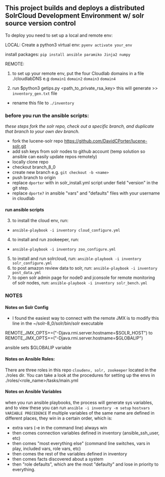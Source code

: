 ## This project builds and deploys a distributed SolrCloud Development Environment w/ solr source version control

To deploy you need to set up a local and remote env:

LOCAL:
Create a python3 virtual env:
`pyenv activate your_env`

install packages:
`pip install ansible paramiko Jinja2 numpy`


REMOTE:
1) to set up your remote env, put the four Cloudlab domains in a file ./cloudlabDNS e.g
`domain1`
`domain2`
`domain3`
`domain4`

2) run $python3 getips.py <cloudlab username> <cloudlabDNS filename> <path_to_private_rsa_key>
this will generate >> `inventory_gen.txt` file
- rename this file to `./inventory`

### before you run the ansible scripts:
<em> these steps fork the solr repo, check out a specific branch, and duplicate that branch to your own dev branch. </em>
- fork the lucene-solr repo https://github.com/DavidCPorter/lucene-solr.git
- add ssh keys from solr nodes to github account (temp solution so ansible can easily update repos remotely)
- locally clone repo
- checkout branch_8_0
- create new branch <name> e.g. `git checkout -b <name>`
- push <name> branch to origin
- replace `dporter` with <name> in solr_install.yml script under field "version" in the git step.
- replace `dporte7` in ansible "vars" and "defaults" files with your username in cloudlab

#### run ansible scripts
3) to install the cloud env, run:
- `ansible-playbook -i inventory cloud_configure.yml`
4) to install and run zookeeper, run:
- `ansible-playbook -i inventory zoo_configure.yml`
5) to install and run solrcloud, run:
`ansible-playbook -i inventory solr_configure.yml`
6) to post amazon review data to solr, run:
`ansible-playbook -i inventory post_data.yml`
7) to open solr admin page for node0 and jconsole for remote monitoring of solr nodes, run:
`ansible-playbook -i inventory solr_bench.yml`



### NOTES
#### Notes on Solr Config
- I found the easiest way to connect with the remote JMX is to modify this line in the ~/solr-8_0/solr/bin/solr executable

REMOTE_JMX_OPTS+=("-Djava.rmi.server.hostname=$SOLR_HOST")
to
REMOTE_JMX_OPTS+=("-Djava.rmi.server.hostname=$GLOBALIP")

ansible sets $GLOBALIP variable


#### Notes on Ansible Roles:
There are three roles in this repo `cloudenv, solr, zookeeper` located in the ./roles dir. You can take a look at the procedures for setting up the envs in ./roles/<role_name>/tasks/main.yml

#### Notes on Ansible Variables
when you run ansible playbooks, the process will generate sys variables, and to view these you can run `ansible -i inventory -m setup`
`hostvars`
`VARIABLE PRECEDENCE`
If multiple variables of the same name are defined in different places, they win in a certain order, which is:
- extra vars (-e in the command line) always win
- then comes connection variables defined in inventory (ansible_ssh_user, etc)
- then comes "most everything else" (command line switches, vars in play, included vars, role vars, etc)
- then comes the rest of the variables defined in inventory
- then comes facts discovered about a system
- then "role defaults", which are the most "defaulty" and lose in priority to everything.
